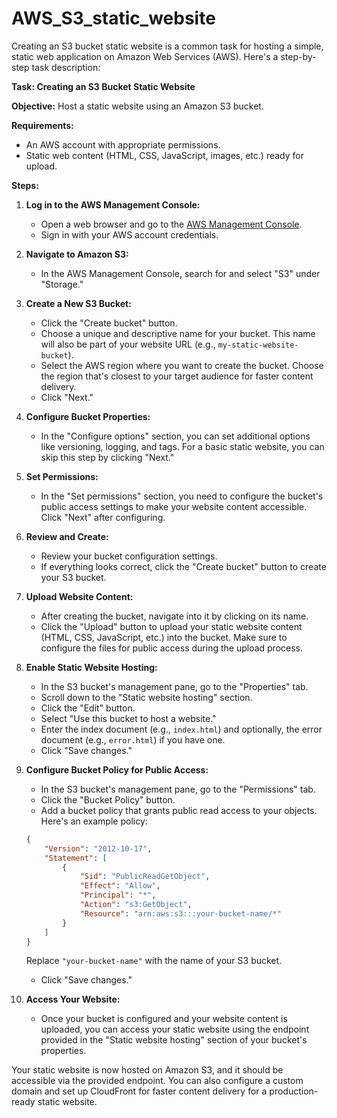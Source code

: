 # AWS_S3_static_website

Creating an S3 bucket static website is a common task for hosting a simple, static web application on Amazon Web Services (AWS). Here's a step-by-step task description:

**Task: Creating an S3 Bucket Static Website**

**Objective:** Host a static website using an Amazon S3 bucket.

**Requirements:**
- An AWS account with appropriate permissions.
- Static web content (HTML, CSS, JavaScript, images, etc.) ready for upload.

**Steps:**

1. **Log in to the AWS Management Console:**
   - Open a web browser and go to the [AWS Management Console](https://aws.amazon.com/console/).
   - Sign in with your AWS account credentials.

2. **Navigate to Amazon S3:**
   - In the AWS Management Console, search for and select "S3" under "Storage."

3. **Create a New S3 Bucket:**
   - Click the "Create bucket" button.
   - Choose a unique and descriptive name for your bucket. This name will also be part of your website URL (e.g., `my-static-website-bucket`).
   - Select the AWS region where you want to create the bucket. Choose the region that's closest to your target audience for faster content delivery.
   - Click "Next."

4. **Configure Bucket Properties:**
   - In the "Configure options" section, you can set additional options like versioning, logging, and tags. For a basic static website, you can skip this step by clicking "Next."

5. **Set Permissions:**
   - In the "Set permissions" section, you need to configure the bucket's public access settings to make your website content accessible. Click "Next" after configuring.

6. **Review and Create:**
   - Review your bucket configuration settings.
   - If everything looks correct, click the "Create bucket" button to create your S3 bucket.

7. **Upload Website Content:**
   - After creating the bucket, navigate into it by clicking on its name.
   - Click the "Upload" button to upload your static website content (HTML, CSS, JavaScript, etc.) into the bucket. Make sure to configure the files for public access during the upload process.

8. **Enable Static Website Hosting:**
   - In the S3 bucket's management pane, go to the "Properties" tab.
   - Scroll down to the "Static website hosting" section.
   - Click the "Edit" button.
   - Select "Use this bucket to host a website."
   - Enter the index document (e.g., `index.html`) and optionally, the error document (e.g., `error.html`) if you have one.
   - Click "Save changes."

9. **Configure Bucket Policy for Public Access:**
   - In the S3 bucket's management pane, go to the "Permissions" tab.
   - Click the "Bucket Policy" button.
   - Add a bucket policy that grants public read access to your objects. Here's an example policy:

   ```json
   {
       "Version": "2012-10-17",
       "Statement": [
           {
               "Sid": "PublicReadGetObject",
               "Effect": "Allow",
               "Principal": "*",
               "Action": "s3:GetObject",
               "Resource": "arn:aws:s3:::your-bucket-name/*"
           }
       ]
   }
   ```

   Replace `"your-bucket-name"` with the name of your S3 bucket.
   - Click "Save changes."

10. **Access Your Website:**
    - Once your bucket is configured and your website content is uploaded, you can access your static website using the endpoint provided in the "Static website hosting" section of your bucket's properties.

Your static website is now hosted on Amazon S3, and it should be accessible via the provided endpoint. You can also configure a custom domain and set up CloudFront for faster content delivery for a production-ready static website.
